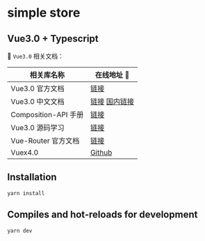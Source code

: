# simple store

## Vue3.0 + Typescript

📖 `Vue3.0` 相关文档：

| 相关库名称           | 在线地址 🔗                                                                                                                   |
| -------------------- | ----------------------------------------------------------------------------------------------------------------------------- |
| Vue3.0 官方文档      | <a href="https://v3.vuejs.org/" target="_blank">链接</a>                                                                      |
| Vue3.0 中文文档      | <a href="https://v3.cn.vuejs.org/" target="_blank">链接</a> <a href="https://vue3js.cn/docs/zh/" target="_blank">国内链接</a> |
| Composition-API 手册 | <a href="https://vue3js.cn/vue-composition-api/" target="_blank">链接</a>                                                     |
| Vue3.0 源码学习      | <a href="https://vue3js.cn/start/" target="_blank">链接</a>                                                                   |
| Vue-Router 官方文档  | <a href="https://next.router.vuejs.org/" target="_blank">链接</a>                                                             |
| Vuex4.0              | <a href="https://github.com/vuejs/vuex/tree/4.0/" target="_blank">Github</a>                                                  |

## Installation

```shell
yarn install
```

## Compiles and hot-reloads for development

```shell
yarn dev
```
